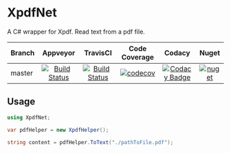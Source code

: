 # XpdfNet
A C# wrapper for Xpdf. Read text from a pdf file.

Branch  | Appveyor | TravisCI | Code Coverage| Codacy | Nuget
-------- | :------------: | :------------: | :------------: | :------------: | :------------: |
master | [![Build Status](https://ci.appveyor.com/api/projects/status/50tcsir5rpwmw4w7?svg=true)](https://ci.appveyor.com/project/gqy117/xpdfnet)| [![Build Status](https://travis-ci.org/gqy117/XpdfNet.svg?branch=master)](https://travis-ci.org/gqy117/XpdfNet) | [![codecov](https://codecov.io/gh/gqy117/XpdfNet/branch/master/graph/badge.svg)](https://codecov.io/gh/gqy117/XpdfNet) | [![Codacy Badge](https://api.codacy.com/project/badge/Grade/018a69933f1246fe82c5eb6b78e23ad4)](https://app.codacy.com/app/gqy117/XpdfNet?utm_source=github.com&utm_medium=referral&utm_content=gqy117/XpdfNet&utm_campaign=badger) |[![nuget](https://img.shields.io/nuget/v/XpdfNet.svg)](https://www.nuget.org/packages/XpdfNet)|

Usage
------
```csharp
using XpdfNet;

var pdfHelper = new XpdfHelper();

string content = pdfHelper.ToText("./pathToFile.pdf");
```
